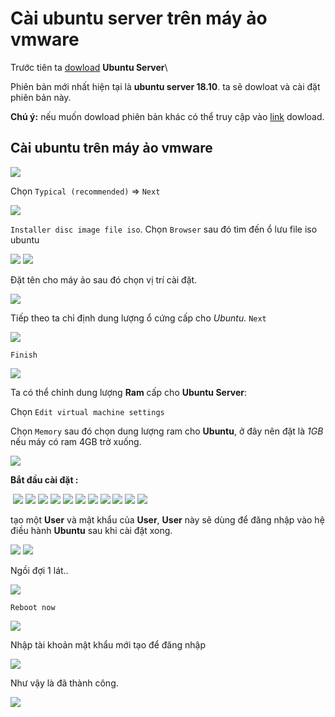 ﻿# Cài ubuntu server trên máy ảo vmware

Trước tiên ta [dowload](https://www.ubuntu.com/download/server) **Ubuntu Server**\

Phiên bản mới nhất hiện tại là **ubuntu server 18.10**. ta sẽ dowloat và cài đặt phiên bản này.

**Chú ý:** nếu muốn dowload phiên bản khác có thể truy cập vào [link](https://www.ubuntu.com/download/alternative-downloads) dowload. 

## Cài ubuntu trên máy ảo vmware

<img src="https://i.imgur.com/v9LJtac.png">

Chọn `Typical (recommended)` => `Next`

<img src="https://i.imgur.com/9efqPYA.png">

`Installer disc image file iso`. Chọn `Browser` sau đó tìm đến ổ lưu file iso ubuntu

<img src="https://i.imgur.com/RrPhKOO.png">

<img src="https://i.imgur.com/apCFyID.png">

Đặt tên cho máy ảo sau đó chọn vị trí cài đặt.

<img src="https://i.imgur.com/fOZusWt.png">

Tiếp theo ta chỉ định dung lượng ổ cứng cấp cho *Ubuntu.* `Next` 

<img src="https://i.imgur.com/SwXYah0.png">

`Finish`

<img src="https://i.imgur.com/3NzX7RE.png">

Ta có thể chỉnh dung lượng **Ram** cấp cho **Ubuntu Server**:
 
Chọn `Edit virtual machine settings`

Chọn `Memory` sau đó chọn dung lượng ram cho **Ubuntu**, ở đây nên đặt là *1GB* nếu máy có ram 4GB trở xuống.

<img src="https://i.imgur.com/T6nLq9y.png">

**Bắt đầu cài đặt :**

<img src="">

<img src="https://i.imgur.com/tKDnGEk.png">

<img src="https://i.imgur.com/7wtHcdA.png">

<img src="https://i.imgur.com/oj9Ccmk.png">

<img src="https://i.imgur.com/Fe7LWGm.png">

<img src="https://i.imgur.com/lrDjP92.png">

<img src="https://i.imgur.com/H3ifmrh.png">

<img src="https://i.imgur.com/Ca9aseR.png">

<img src="https://i.imgur.com/mWCdZIL.png">

<img src="https://i.imgur.com/8TDWplb.png">

<img src="https://i.imgur.com/MJy6bWH.png">

<img src="https://i.imgur.com/XItFuD6.png">

tạo một **User** và mật khẩu của **User**, **User** này sẽ dùng để đăng nhập vào hệ điều hành **Ubuntu** sau khi cài đặt xong.

<img src="https://i.imgur.com/bQnejIS.png">

<img src="https://i.imgur.com/s0SxyVG.png">

Ngồi đợi 1 lát..

<img src="https://i.imgur.com/msapd0s.png">

`Reboot now`

<img src="https://i.imgur.com/fp3d9dI.png">

Nhập tài khoản mật khẩu mới tạo để đăng nhập

 <img src="https://i.imgur.com/zTost0f.png">

Như vậy là đã thành công.

<img src="https://i.imgur.com/oVdAPfC.png">











